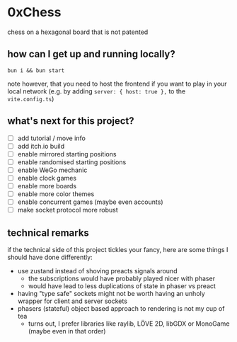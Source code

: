 # 0xChess

chess on a hexagonal board that is not patented

## how can I get up and running locally?

```
bun i && bun start
```

note however, that you need to host the frontend if you want to play in your local network
(e.g. by adding `server: { host: true },` to the `vite.config.ts`)

## what's next for this project?

-   [ ] add tutorial / move info
-   [ ] add itch.io build
-   [ ] enable mirrored starting positions
-   [ ] enable randomised starting positions
-   [ ] enable WeGo mechanic
-   [ ] enable clock games
-   [ ] enable more boards
-   [ ] enable more color themes
-   [ ] enable concurrent games (maybe even accounts)
-   [ ] make socket protocol more robust

## technical remarks

if the technical side of this project tickles your fancy, here are some things I should have done differently:

-   use zustand instead of shoving preacts signals around
    -   the subscriptions would have probably played nicer with phaser
    -   would have lead to less duplications of state in phaser vs preact
-   having "type safe" sockets might not be worth having an unholy wrapper for client and server sockets
-   phasers (stateful) object based approach to rendering is not my cup of tea
    -   turns out, I prefer libraries like raylib, LÖVE 2D, libGDX or MonoGame (maybe even in that order)
